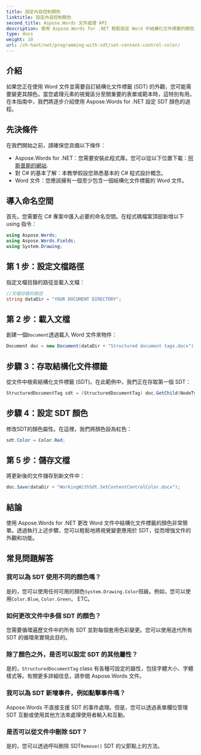 ```yaml
---
title: 設定內容控制顏色
linktitle: 設定內容控制顏色
second_title: Aspose.Words 文件處理 API
description: 使用 Aspose.Words for .NET 輕鬆設定 Word 中結構化文件標籤的顏色。透過這個簡單的指南自訂您的 SDT 以增強文件外觀。
type: docs
weight: 10
url: /zh-hant/net/programming-with-sdt/set-content-control-color/
---
```

## 介紹

如果您正在使用 Word 文件並需要自訂結構化文件標籤 (SDT) 的外觀，您可能需要變更其顏色。當您處理元素的視覺區分至關重要的表單或範本時，這特別有用。在本指南中，我們將逐步介紹使用 Aspose.Words for .NET 設定 SDT 顏色的過程。

## 先決條件

在我們開始之前，請確保您具備以下條件：
-  Aspose.Words for .NET：您需要安裝此程式庫。您可以從以下位置下載：[阿斯普斯的網站](https://releases.aspose.com/words/net/).
- 對 C# 的基本了解：本教學假設您熟悉基本的 C# 程式設計概念。
- Word 文件：您應該擁有一個至少包含一個結構化文件標籤的 Word 文件。

## 導入命名空間

首先，您需要在 C# 專案中匯入必要的命名空間。在程式碼檔案頂部新增以下 using 指令：

```csharp
using Aspose.Words;
using Aspose.Words.Fields;
using System.Drawing;
```

## 第 1 步：設定文檔路徑

指定文檔目錄的路徑並載入文檔：

```csharp
//文檔目錄的路徑
string dataDir = "YOUR DOCUMENT DIRECTORY";
```

## 第 2 步：載入文檔

創建一個`Document`透過載入 Word 文件來物件：

```csharp
Document doc = new Document(dataDir + "Structured document tags.docx");
```

## 步驟 3：存取結構化文件標籤

從文件中檢索結構化文件標籤 (SDT)。在此範例中，我們正在存取第一個 SDT：

```csharp
StructuredDocumentTag sdt = (StructuredDocumentTag) doc.GetChild(NodeType.StructuredDocumentTag, 0, true);
```

## 步驟 4：設定 SDT 顏色

修改SDT的顏色屬性。在這裡，我們將顏色設為紅色：

```csharp
sdt.Color = Color.Red;
```

## 第 5 步：儲存文檔

將更新後的文件儲存到新文件中：

```csharp
doc.Save(dataDir + "WorkingWithSdt.SetContentControlColor.docx");
```

## 結論

使用 Aspose.Words for .NET 更改 Word 文件中結構化文件標籤的顏色非常簡單。透過執行上述步驟，您可以輕鬆地將視覺變更應用於 SDT，從而增強文件的外觀和功能。

## 常見問題解答

### 我可以為 SDT 使用不同的顏色嗎？

是的，您可以使用任何可用的顏色`System.Drawing.Color`班級。例如，您可以使用`Color.Blue`, `Color.Green`， ETC。

### 如何更改文件中多個 SDT 的顏色？

您需要循環遍歷文件中的所有 SDT 並對每個套用色彩變更。您可以使用迭代所有 SDT 的循環來實現此目的。

### 除了顏色之外，是否可以設定 SDT 的其他屬性？

是的，`StructuredDocumentTag` class 有各種可設定的屬性，包括字體大小、字體樣式等。有關更多詳細信息，請參閱 Aspose.Words 文件。

### 我可以為 SDT 新增事件，例如點擊事件嗎？

Aspose.Words 不直接支援 SDT 的事件處理。但是，您可以透過表單欄位管理 SDT 互動或使用其他方法來處理使用者輸入和互動。

### 是否可以從文件中刪除 SDT？

是的，您可以透過呼叫刪除 SDT`Remove()` SDT 的父節點上的方法。
